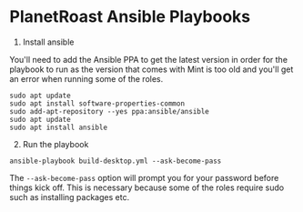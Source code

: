 PlanetRoast Ansible Playbooks
================================================================================

1. Install ansible

You'll need to add the Ansible PPA to get the latest version in order for the
playbook to run as the version that comes with Mint is too old and you'll get an
error when running some of the roles.

```
sudo apt update
sudo apt install software-properties-common
sudo add-apt-repository --yes ppa:ansible/ansible
sudo apt update
sudo apt install ansible
```

2. Run the playbook

```
ansible-playbook build-desktop.yml --ask-become-pass
```

The `--ask-become-pass` option will prompt you for your password before things
kick off. This is necessary because some of the roles require sudo such as
installing packages etc.

